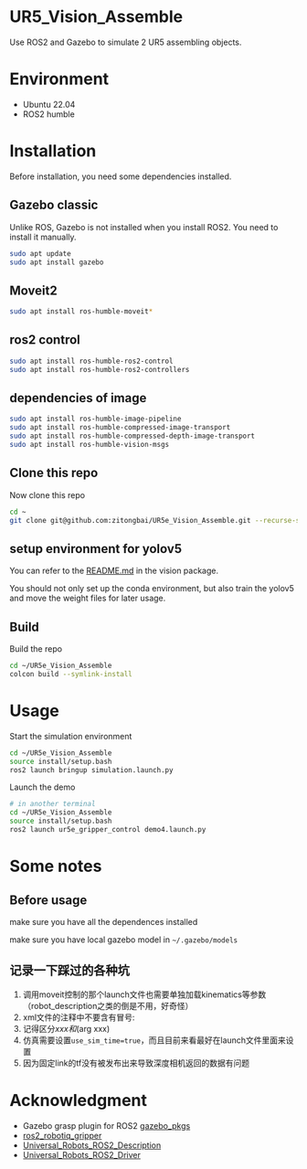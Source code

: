 # UR5_Vision_Assemble
Use ROS2 and Gazebo to simulate 2 UR5 assembling objects. 

# Environment

* Ubuntu 22.04
* ROS2 humble

# Installation

Before installation, you need some dependencies installed.

## Gazebo classic

Unlike ROS, Gazebo is not installed when you install ROS2. You need to install it manually.

```bash
sudo apt update
sudo apt install gazebo
```

## Moveit2

```bash
sudo apt install ros-humble-moveit*
```

## ros2 control
```bash
sudo apt install ros-humble-ros2-control
sudo apt install ros-humble-ros2-controllers
```
## dependencies of image

```bash
sudo apt install ros-humble-image-pipeline
sudo apt install ros-humble-compressed-image-transport
sudo apt install ros-humble-compressed-depth-image-transport
sudo apt install ros-humble-vision-msgs
```

## Clone this repo

Now clone this repo
```bash
cd ~
git clone git@github.com:zitongbai/UR5e_Vision_Assemble.git --recurse-submodules
```

## setup environment for yolov5

You can refer to the [README.md](https://github.com/zitongbai/UR5e_Vision_Assemble/blob/main/src/vision/README.md) in the vision package. 

You should not only set up the conda environment, but also train the yolov5 and move the weight files for later usage. 

## Build

Build the repo
```bash
cd ~/UR5e_Vision_Assemble
colcon build --symlink-install
```

# Usage

Start the simulation environment
```bash
cd ~/UR5e_Vision_Assemble
source install/setup.bash
ros2 launch bringup simulation.launch.py
```

Launch the demo
```bash
# in another terminal
cd ~/UR5e_Vision_Assemble
source install/setup.bash
ros2 launch ur5e_gripper_control demo4.launch.py
```


# Some notes

## Before usage

make sure you have all the dependences installed

make sure you have local gazebo model in `~/.gazebo/models`

## 记录一下踩过的各种坑

1. 调用moveit控制的那个launch文件也需要单独加载kinematics等参数（robot_description之类的倒是不用，好奇怪）
2. xml文件的注释中不要含有冒号:
3. 记得区分${xxx}和$(arg xxx)
4. 仿真需要设置`use_sim_time=true`，而且目前来看最好在launch文件里面来设置
5. 因为固定link的tf没有被发布出来导致深度相机返回的数据有问题

# Acknowledgment

* Gazebo grasp plugin for ROS2 [gazebo_pkgs](https://github.com/kongoncharuk/gazebo-pkgs)
* [ros2_robotiq_gripper](https://github.com/PickNikRobotics/ros2_robotiq_gripper)
* [Universal_Robots_ROS2_Description](https://github.com/UniversalRobots/Universal_Robots_ROS2_Description)
* [Universal_Robots_ROS2_Driver](https://github.com/UniversalRobots/Universal_Robots_ROS2_Driver)